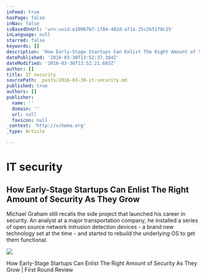 ```yaml
---
inFeed: true
hasPage: false
inNav: false
isBasedOnUrl: 'urn:uuid:e10967b7-1f84-482d-a71a-25c2b51f8c25'
inLanguage: null
starred: false
keywords: []
description: 'How Early-Stage Startups Can Enlist The Right Amount of Security As They Grow | First Round Review'
datePublished: '2016-03-30T13:52:37.384Z'
dateModified: '2016-03-30T13:52:21.683Z'
author: []
title: IT security
sourcePath: _posts/2016-03-30-it-security.md
published: true
authors: []
publisher:
  name: ''
  domain: ''
  url: null
  favicon: null
_context: 'http://schema.org'
_type: Article

---
```

# IT security

<article style=""><h1>How Early-Stage Startups Can Enlist The Right Amount of Security As They Grow</h1><p>Michael Graham still recalls the side project that launched his career in security. An analyst at a major transportation company, he installed a series of open source network intrusion detection devices - a brand new technology set at the time - and started to rebuild the underlying OS to get them functional.</p><img src="https://s3-us-west-2.amazonaws.com/the-grid-img/p/324f6fb9f8eb61c95aa352ff676644bb454c9463.jpg" /></article>

How Early-Stage Startups Can Enlist The Right Amount of Security As They Grow | First Round Review